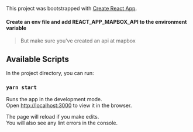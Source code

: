 This project was bootstrapped with [Create React App](https://github.com/facebook/create-react-app).

#### Create an env file and add REACT_APP_MAPBOX_API to the environment variable
> But make sure you've created an api at mapbox

## Available Scripts

In the project directory, you can run:

### `yarn start`

Runs the app in the development mode.<br />
Open [http://localhost:3000](http://localhost:3000) to view it in the browser.

The page will reload if you make edits.<br />
You will also see any lint errors in the console.
